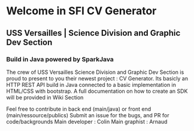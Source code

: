 <h1>Welcome in SFI CV Generator</h1>
<h2>USS Versailles | Science Division and Graphic Dev Section</h2>
<h3>Build in Java powered by SparkJava</h3>

The crew of USS Versailles Science Division and Graphic Dev Section is proud to present to you their newest project : CV Generator.
Its basicly an HTTP REST API build in Java connected to a basic implementation in HTML/CSS with bootstrap. 
A full documentation on how to create an SDK will be provided in Wiki Section



Feel free to contribute in back end (main/java) or front end (main/ressource/publics)
Submit an issue for the bugs, and PR for code/backgrounds
Main developer : Colin 
Main graphist : Arnaud



